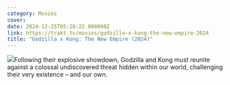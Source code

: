 ```yaml
---
category: Movies
cover: 
date: 2024-12-25T05:28:22.000000Z
link: https://trakt.tv/movies/godzilla-x-kong-the-new-empire-2024
title: "Godzilla x Kong: The New Empire (2024)"
---
```


![](https://walter-r2.trakt.tv/images/movies/000/656/266/fanarts/thumb/3e34841635.jpg)Following their explosive showdown, Godzilla and Kong must reunite against a colossal undiscovered threat hidden within our world, challenging their very existence – and our own.